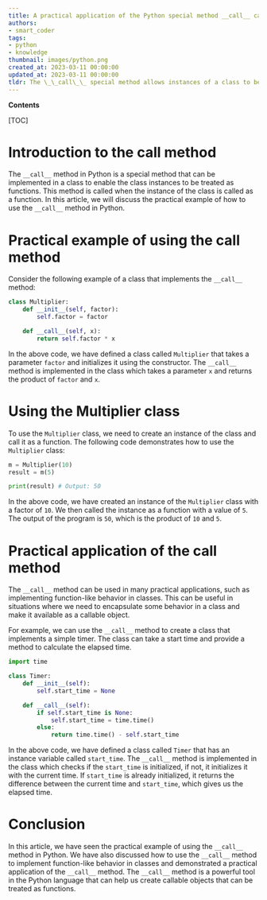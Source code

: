 ```yaml
---
title: A practical application of the Python special method __call__ can be demonstrated by
authors:
- smart_coder
tags:
- python
- knowledge
thumbnail: images/python.png
created_at: 2023-03-11 00:00:00
updated_at: 2023-03-11 00:00:00
tldr: The \_\_call\_\_ special method allows instances of a class to be callable like a function.
---
```


**Contents**

[TOC]

# Introduction to the __call__ method
The `__call__` method in Python is a special method that can be implemented in a class to enable the class instances to be treated as functions. This method is called when the instance of the class is called as a function. In this article, we will discuss the practical example of how to use the `__call__` method in Python.

# Practical example of using the __call__ method
Consider the following example of a class that implements the `__call__` method:
```python
class Multiplier:
    def __init__(self, factor):
        self.factor = factor

    def __call__(self, x):
        return self.factor * x
```
In the above code, we have defined a class called `Multiplier` that takes a parameter `factor` and initializes it using the constructor. The `__call__` method is implemented in the class which takes a parameter `x` and returns the product of `factor` and `x`.

# Using the Multiplier class
To use the `Multiplier` class, we need to create an instance of the class and call it as a function. The following code demonstrates how to use the `Multiplier` class:
```python
m = Multiplier(10)
result = m(5)

print(result) # Output: 50
```
In the above code, we have created an instance of the `Multiplier` class with a factor of `10`. We then called the instance as a function with a value of `5`. The output of the program is `50`, which is the product of `10` and `5`.

# Practical application of the __call__ method
The `__call__` method can be used in many practical applications, such as implementing function-like behavior in classes. This can be useful in situations where we need to encapsulate some behavior in a class and make it available as a callable object.

For example, we can use the `__call__` method to create a class that implements a simple timer. The class can take a start time and provide a method to calculate the elapsed time.

```python
import time

class Timer:
    def __init__(self):
        self.start_time = None

    def __call__(self):
        if self.start_time is None:
            self.start_time = time.time()
        else:
            return time.time() - self.start_time
```

In the above code, we have defined a class called `Timer` that has an instance variable called `start_time`. The `__call__` method is implemented in the class which checks if the `start_time` is initialized, if not, it initializes it with the current time. If `start_time` is already initialized, it returns the difference between the current time and `start_time`, which gives us the elapsed time.

# Conclusion
In this article, we have seen the practical example of using the `__call__` method in Python. We have also discussed how to use the `__call__` method to implement function-like behavior in classes and demonstrated a practical application of the `__call__` method. The `__call__` method is a powerful tool in the Python language that can help us create callable objects that can be treated as functions.
